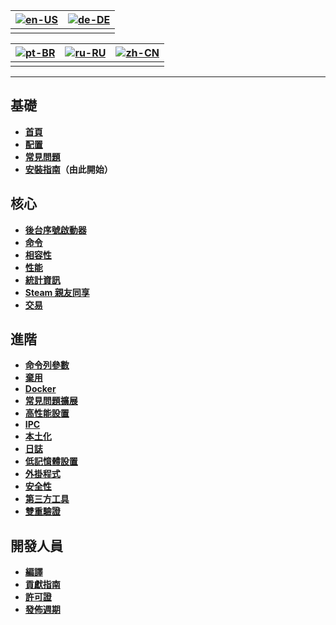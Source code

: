 | [![en-US](https://raw.githubusercontent.com/hjnilsson/country-flags/master/png100px/us.png)](https://github.com/JustArchiNET/ArchiSteamFarm/wiki/Home) | [![de-DE](https://raw.githubusercontent.com/hjnilsson/country-flags/master/png100px/de.png)](https://github.com/JustArchiNET/ArchiSteamFarm/wiki/Home-de-DE) |
| ------------------------------------------------------------------------------------------------------------------------------------------------------ | ------------------------------------------------------------------------------------------------------------------------------------------------------------ |
|                                                                                                                                                        |                                                                                                                                                              |

| [![pt-BR](https://raw.githubusercontent.com/hjnilsson/country-flags/master/png100px/br.png)](https://github.com/JustArchiNET/ArchiSteamFarm/wiki/Home-pt-BR) | [![ru-RU](https://raw.githubusercontent.com/hjnilsson/country-flags/master/png100px/ru.png)](https://github.com/JustArchiNET/ArchiSteamFarm/wiki/Home-ru-RU) | [![zh-CN](https://raw.githubusercontent.com/hjnilsson/country-flags/master/png100px/cn.png)](https://github.com/JustArchiNET/ArchiSteamFarm/wiki/Home-zh-CN) |
| ------------------------------------------------------------------------------------------------------------------------------------------------------------ | ------------------------------------------------------------------------------------------------------------------------------------------------------------ | ------------------------------------------------------------------------------------------------------------------------------------------------------------ |
|                                                                                                                                                              |                                                                                                                                                              |                                                                                                                                                              |

* * *

## 基礎

* **[首頁](https://github.com/JustArchiNET/ArchiSteamFarm/wiki/Home)**
* **[配置](https://github.com/JustArchiNET/ArchiSteamFarm/wiki/Configuration)**
* **[常見問題](https://github.com/JustArchiNET/ArchiSteamFarm/wiki/FAQ)**
* **[安裝指南](https://github.com/JustArchiNET/ArchiSteamFarm/wiki/Setting-up)**​&#8203;**（由此開始）**

## 核心

* **[後台序號啟動器](https://github.com/JustArchiNET/ArchiSteamFarm/wiki/Background-games-redeemer)**
* **[命令](https://github.com/JustArchiNET/ArchiSteamFarm/wiki/Commands)**
* **[相容性](https://github.com/JustArchiNET/ArchiSteamFarm/wiki/Compatibility)**
* **[性能](https://github.com/JustArchiNET/ArchiSteamFarm/wiki/Performance)**
* **[統計資訊](https://github.com/JustArchiNET/ArchiSteamFarm/wiki/Statistics)**
* **[Steam 親友同享](https://github.com/JustArchiNET/ArchiSteamFarm/wiki/Steam-Family-Sharing)**
* **[交易](https://github.com/JustArchiNET/ArchiSteamFarm/wiki/Trading)**

## 進階

* **[命令列參數](https://github.com/JustArchiNET/ArchiSteamFarm/wiki/Command-line-arguments)**
* **[棄用](https://github.com/JustArchiNET/ArchiSteamFarm/wiki/Deprecation)**
* **[Docker](https://github.com/JustArchiNET/ArchiSteamFarm/wiki/Docker)**
* **[常見問題擴展](https://github.com/JustArchiNET/ArchiSteamFarm/wiki/Extended-FAQ)**
* **[高性能設置](https://github.com/JustArchiNET/ArchiSteamFarm/wiki/High-performance-setup)**
* **[IPC](https://github.com/JustArchiNET/ArchiSteamFarm/wiki/IPC)**
* **[本土化](https://github.com/JustArchiNET/ArchiSteamFarm/wiki/Localization)**
* **[日誌](https://github.com/JustArchiNET/ArchiSteamFarm/wiki/Logging)**
* **[低記憶體設置](https://github.com/JustArchiNET/ArchiSteamFarm/wiki/Low-memory-setup)**
* **[外掛程式](https://github.com/JustArchiNET/ArchiSteamFarm/wiki/Plugins)**
* **[安全性](https://github.com/JustArchiNET/ArchiSteamFarm/wiki/Security)**
* **[第三方工具](https://github.com/JustArchiNET/ArchiSteamFarm/wiki/Third-party)**
* **[雙重驗證](https://github.com/JustArchiNET/ArchiSteamFarm/wiki/Two-factor-authentication)**

## 開發人員

* **[編譯](https://github.com/JustArchiNET/ArchiSteamFarm/wiki/Compilation)**
* **[貢獻指南](https://github.com/JustArchiNET/ArchiSteamFarm/blob/master/.github/CONTRIBUTING.md)**
* **[許可證](https://github.com/JustArchiNET/ArchiSteamFarm/wiki/License)**
* **[發佈週期](https://github.com/JustArchiNET/ArchiSteamFarm/wiki/Release-cycle)**